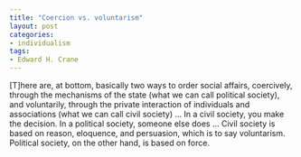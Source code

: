 ```yaml
---
title: "Coercion vs. voluntarism"
layout: post
categories:
- individualism
tags:
- Edward H. Crane
---
```


\[T\]here are, at bottom, basically two ways to order social affairs, coercively, through the mechanisms of the state (what we can call political society), and voluntarily, through the private interaction of individuals and associations (what we can call civil society) ... In a civil society, you make the decision. In a political society, someone else does ... Civil society is based on reason, eloquence, and persuasion, which is to say voluntarism. Political society, on the other hand, is based on force.
